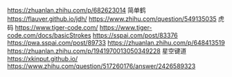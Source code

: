 
https://zhuanlan.zhihu.com/p/682623014
  简单鹤 https://flauver.github.io/jdh/
       https://www.zhihu.com/question/549135035
  虎码 https://www.tiger-code.com/
       https://www.tiger-code.com/docs/basicStrokes
       https://sspai.com/post/83376
       https://pwa.sspai.com/post/89733
       https://zhuanlan.zhihu.com/p/648413519
       https://zhuanlan.zhihu.com/p/1941970013050349228
  星空键道 https://xkinput.github.io/
       https://www.zhihu.com/question/517260176/answer/2426589323